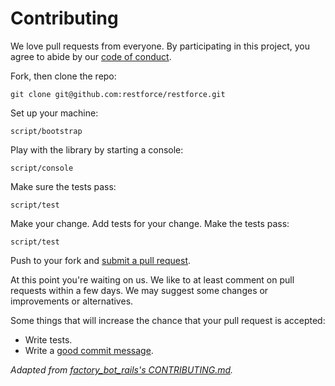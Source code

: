 # Contributing

We love pull requests from everyone. By participating in this project, you
agree to abide by our [code of conduct](https://github.com/restforce/restforce/blob/master/CODE_OF_CONDUCT.md).

Fork, then clone the repo:

    git clone git@github.com:restforce/restforce.git

Set up your machine:

    script/bootstrap

Play with the library by starting a console:

    script/console

Make sure the tests pass:

    script/test

Make your change. Add tests for your change. Make the tests pass:

    script/test

Push to your fork and [submit a pull request](https://github.com/restforce/restforce/compare/).

At this point you're waiting on us. We like to at least comment on pull requests
within a few days. We may suggest
some changes or improvements or alternatives.

Some things that will increase the chance that your pull request is accepted:

* Write tests.
* Write a [good commit message](http://tbaggery.com/2008/04/19/a-note-about-git-commit-messages.html).

*Adapted from [factory_bot_rails's CONTRIBUTING.md](https://github.com/thoughtbot/factory_bot_rails/blob/master/CONTRIBUTING.md).*
